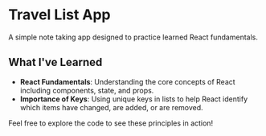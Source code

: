 # Travel List App

A simple note taking app designed to practice learned React fundamentals.

## What I've Learned

- **React Fundamentals**: Understanding the core concepts of React including components, state, and props.
- **Importance of Keys**: Using unique keys in lists to help React identify which items have changed, are added, or are removed.

Feel free to explore the code to see these principles in action!
